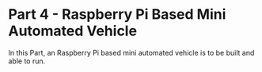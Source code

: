 # Part 4 - Raspberry Pi Based Mini Automated Vehicle

In this Part, an Raspberry Pi based mini automated vehicle is to be built and able to run.